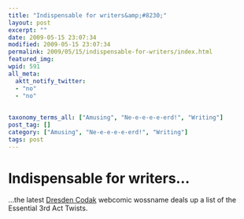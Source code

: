 ```yaml
---
title: "Indispensable for writers&amp;#8230;"
layout: post
excerpt: ""
date: 2009-05-15 23:07:34
modified: 2009-05-15 23:07:34
permalink: 2009/05/15/indispensable-for-writers/index.html
featured_img: 
wpid: 591
all_meta: 
  aktt_notify_twitter:
  - "no"
  - "no"
  
  
taxonomy_terms_all: ["Amusing", "Ne-e-e-e-e-erd!", "Writing"]
post_tag: []
category: ["Amusing", "Ne-e-e-e-e-erd!", "Writing"]
tags: post
---
```


# Indispensable for writers&#8230;

…the latest [Dresden Codak](http://www.dresdencodak.com/cartoons/dc_062.html) webcomic wossname deals up a list of the Essential 3rd Act Twists.